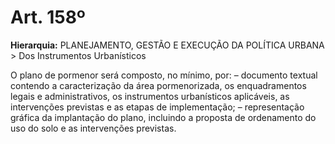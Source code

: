 # Art. 158º

**Hierarquia:** PLANEJAMENTO, GESTÃO E EXECUÇÃO DA POLÍTICA URBANA > Dos Instrumentos Urbanísticos

O plano de pormenor será composto, no mínimo, por:
– documento textual contendo a caracterização da área pormenorizada, os enquadramentos legais e administrativos, os instrumentos urbanísticos aplicáveis, as intervenções previstas e as etapas de implementação;
– representação gráfica da implantação do plano, incluindo a proposta de ordenamento do uso do solo e as intervenções previstas.






